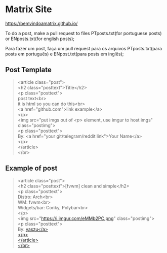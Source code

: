 # Matrix Site
https://bemvindoamatrix.github.io/

To do a post, make a pull request to files PTposts.txt(for portuguese posts) or ENposts.txt(for english posts);

Para fazer um post, faça um pull request para os arquivos PTposts.txt(para posts em português) e ENpost.txt(para posts em inglês);
## Post Template
> \<article class="post"\><br>
> \<h2 class="posttext"\>Title\</h2\><br>
> \<p class="posttext"\><br>
> post text\<br\><br>
> it is html so you can do this\<br\><br>
> \<a href="github.com"\>link example\</a\><br>
> \</p\><br>
> \<img src="put imgs out of _\<p\>_ element, use imgur to host imgs" class="postimg"\><br>
> \<p class="posttext"\><br>
> By: \<a href="your git/telegram/reddit link"\>Your Name\</a\><br>
> \</p\><br>
> \</article\><br>
> \</br\><br>

## Example of post 
> \<article class="post"\><br>
> \<h2 class="posttext">[fvwm] clean and simple</h2\><br>
> \<p class="posttext"\><br>
> Distro: Arch<br\><br>
> WM: fvwm<br\><br>
> Widgets/bar: Conky, Polybar<br\><br>
> \</p\><br>
> \<img src="https://i.imgur.com/eMMb2PC.png" class="postimg"\><br>
> \<p class="posttext"\><br>
> By: <a href="https://github.com/yaszu">yaszu</a\><br>
> \</p\><br>
> \</article\><br>
> \</br\><br>
